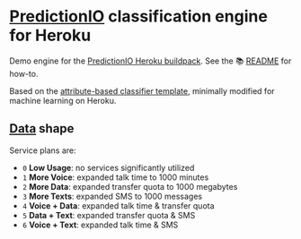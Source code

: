 # [PredictionIO](http://predictionio.incubator.apache.org) classification engine for Heroku

Demo engine for the [PredictionIO Heroku buildpack](https://github.com/heroku/predictionio-buildpack). See the 📚 [README](https://github.com/heroku/predictionio-buildpack/blob/master/README.md) for how-to.

Based on the [attribute-based classifier template](https://github.com/apache/incubator-predictionio-template-attribute-based-classifier), minimally modified for machine learning on Heroku.


## [Data](data/) shape

Service plans are:

* `0` **Low Usage**: no services significantly utilized
* `1` **More Voice**: expanded talk time to 1000 minutes
* `2` **More Data**: expanded transfer quota to 1000 megabytes
* `3` **More Texts**: expanded SMS to 1000 messages
* `4` **Voice + Data**: expanded talk time & transfer quota
* `5` **Data + Text**: expanded transfer quota & SMS
* `6` **Voice + Text**: expanded talk time & SMS
